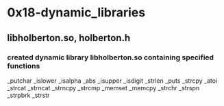 # 0x18-dynamic_libraries
## libholberton.so, holberton.h
### created dynamic library libholberton.so containing specified functions
_putchar _islower _isalpha _abs _isupper _isdigit _strlen _puts _strcpy _atoi _strcat _strncat _strncpy _strcmp _memset _memcpy _strchr _strspn _strpbrk _strstr
